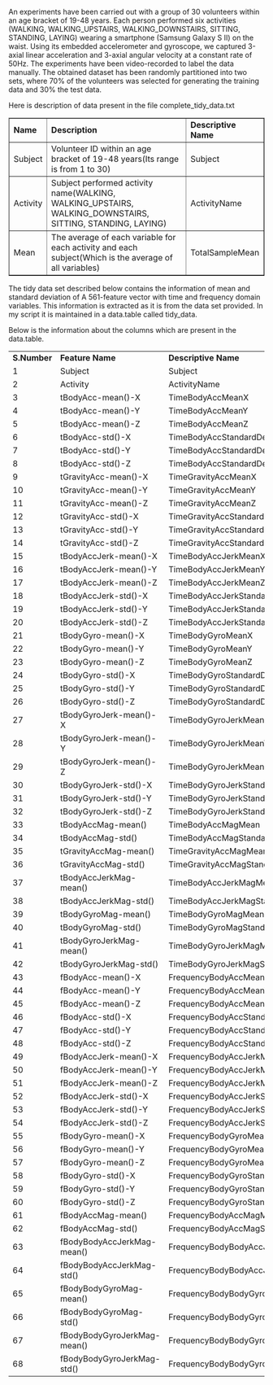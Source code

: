 An experiments have been carried out with a group of 30 volunteers within an age bracket of 19-48 years. Each person performed six activities (WALKING, WALKING_UPSTAIRS, WALKING_DOWNSTAIRS, SITTING, STANDING, LAYING) wearing a smartphone (Samsung Galaxy S II) on the waist. Using its embedded accelerometer and gyroscope, we captured 3-axial linear acceleration and 3-axial angular velocity at a constant rate of 50Hz. The experiments have been video-recorded to label the data manually. The obtained dataset has been randomly partitioned into two sets, where 70% of the volunteers was selected for generating the training data and 30% the test data.

Here is description of data present in the file complete_tidy_data.txt

<table border="none">
<tr>
<td><b>Name</b></td>
<td><b>Description</b></td>
<td><b>Descriptive Name</b></td>
</tr>
<tr>
<td>Subject</td>
<td>Volunteer ID within an age bracket of 19-48 years(Its range is from 1 to 30)</td>
<td>Subject</td>
</tr>
<tr>
<td>Activity</td>
<td>Subject performed activity name(WALKING, WALKING_UPSTAIRS, WALKING_DOWNSTAIRS, SITTING, STANDING, LAYING)</td>
<td>ActivityName</td>
</tr>
<tr>
<td>Mean</td>
<td>The average of each variable for each activity and each subject(Which is the average of all variables)</td>
<td>TotalSampleMean</td>
</tr>
</table>


The tidy data set described below contains the information of mean and standard deviation of A 561-feature vector with time and frequency domain variables. This information is extracted as it is from the data set provided. In my script it is maintained in a data.table called tidy_data.

Below is the information about the columns which are present in the data.table.


<table>
<tr>
<td><b>S.Number</b></td>
<td><b>Feature Name</b></td>
<td><b>Descriptive Name</b></td>
</tr>
<tr>
<td>1</td>
<td>Subject</td>
<td>Subject</td>
</tr>
<tr>
<td>2</td>
<td>Activity</td>
<td>ActivityName</td>
</tr>
<tr>
<td>3</td>
<td>tBodyAcc-mean()-X</td>
<td>TimeBodyAccMeanX</td>
</tr>
<tr>
<td>4</td>
<td>tBodyAcc-mean()-Y</td>
<td>TimeBodyAccMeanY</td>
</tr>
<tr>
<td>5</td>
<td>tBodyAcc-mean()-Z</td>
<td>TimeBodyAccMeanZ</td>
</tr>
<tr>
<td>6</td>
<td>tBodyAcc-std()-X</td>
<td>TimeBodyAccStandardDeviationX</td>
</tr>
<tr>
<td>7</td>
<td>tBodyAcc-std()-Y</td>
<td>TimeBodyAccStandardDeviationY</td>
</tr>
<tr>
<td>8</td>
<td>tBodyAcc-std()-Z</td>
<td>TimeBodyAccStandardDeviationZ</td>
</tr>
<tr>
<td>9</td>
<td>tGravityAcc-mean()-X</td>
<td>TimeGravityAccMeanX</td>
</tr>
<tr>
<td>10</td>
<td>tGravityAcc-mean()-Y</td>
<td>TimeGravityAccMeanY</td>
</tr>
<tr>
<td>11</td>
<td>tGravityAcc-mean()-Z</td>
<td>TimeGravityAccMeanZ</td>
</tr>
<tr>
<td>12</td>
<td>tGravityAcc-std()-X</td>
<td>TimeGravityAccStandardDeviationX</td>
</tr>
<tr>
<td>13</td>
<td>tGravityAcc-std()-Y</td>
<td>TimeGravityAccStandardDeviationY</td>
</tr>
<tr>
<td>14</td>
<td>tGravityAcc-std()-Z</td>
<td>TimeGravityAccStandardDeviationZ</td>
</tr>
<tr>
<td>15</td>
<td>tBodyAccJerk-mean()-X</td>
<td>TimeBodyAccJerkMeanX</td>
</tr>
<tr>
<td>16</td>
<td>tBodyAccJerk-mean()-Y</td>
<td>TimeBodyAccJerkMeanY</td>
</tr>
<tr>
<td>17</td>
<td>tBodyAccJerk-mean()-Z</td>
<td>TimeBodyAccJerkMeanZ</td>
</tr>
<tr>
<td>18</td>
<td>tBodyAccJerk-std()-X</td>
<td>TimeBodyAccJerkStandardDeviationX</td>
</tr>
<tr>
<td>19</td>
<td>tBodyAccJerk-std()-Y</td>
<td>TimeBodyAccJerkStandardDeviationY</td>
</tr>
<tr>
<td>20</td>
<td>tBodyAccJerk-std()-Z</td>
<td>TimeBodyAccJerkStandardDeviationZ</td>
</tr>
<tr>
<td>21</td>
<td>tBodyGyro-mean()-X</td>
<td>TimeBodyGyroMeanX</td>
</tr>
<tr>
<td>22</td>
<td>tBodyGyro-mean()-Y</td>
<td>TimeBodyGyroMeanY</td>
</tr>
<tr>
<td>23</td>
<td>tBodyGyro-mean()-Z</td>
<td>TimeBodyGyroMeanZ</td>
</tr>
<tr>
<td>24</td>
<td>tBodyGyro-std()-X</td>
<td>TimeBodyGyroStandardDeviationX</td>
</tr>
<tr>
<td>25</td>
<td>tBodyGyro-std()-Y</td>
<td>TimeBodyGyroStandardDeviationY</td>
</tr>
<tr>
<td>26</td>
<td>tBodyGyro-std()-Z</td>
<td>TimeBodyGyroStandardDeviationZ</td>
</tr>
<tr>
<td>27</td>
<td>tBodyGyroJerk-mean()-X</td>
<td>TimeBodyGyroJerkMeanX</td>
</tr>
<tr>
<td>28</td>
<td>tBodyGyroJerk-mean()-Y</td>
<td>TimeBodyGyroJerkMeanY</td>
</tr>
<tr>
<td>29</td>
<td>tBodyGyroJerk-mean()-Z</td>
<td>TimeBodyGyroJerkMeanZ</td>
</tr>
<tr>
<td>30</td>
<td>tBodyGyroJerk-std()-X</td>
<td>TimeBodyGyroJerkStandardDeviationX</td>
</tr>
<tr>
<td>31</td>
<td>tBodyGyroJerk-std()-Y</td>
<td>TimeBodyGyroJerkStandardDeviationY</td>
</tr>
<tr>
<td>32</td>
<td>tBodyGyroJerk-std()-Z</td>
<td>TimeBodyGyroJerkStandardDeviationZ</td>
</tr>
<tr>
<td>33</td>
<td>tBodyAccMag-mean()</td>
<td>TimeBodyAccMagMean</td>
</tr>
<tr>
<td>34</td>
<td>tBodyAccMag-std()</td>
<td>TimeBodyAccMagStandardDeviation</td>
</tr>
<tr>
<td>35</td>
<td>tGravityAccMag-mean()</td>
<td>TimeGravityAccMagMean</td>
</tr>
<tr>
<td>36</td>
<td>tGravityAccMag-std()</td>
<td>TimeGravityAccMagStandardDeviation</td>
</tr>
<tr>
<td>37</td>
<td>tBodyAccJerkMag-mean()</td>
<td>TimeBodyAccJerkMagMean</td>
</tr>
<tr>
<td>38</td>
<td>tBodyAccJerkMag-std()</td>
<td>TimeBodyAccJerkMagStandardDeviation</td>
</tr>
<tr>
<td>39</td>
<td>tBodyGyroMag-mean()</td>
<td>TimeBodyGyroMagMean</td>
</tr>
<tr>
<td>40</td>
<td>tBodyGyroMag-std()</td>
<td>TimeBodyGyroMagStandardDeviation</td>
</tr>
<tr>
<td>41</td>
<td>tBodyGyroJerkMag-mean()</td>
<td>TimeBodyGyroJerkMagMean</td>
</tr>
<tr>
<td>42</td>
<td>tBodyGyroJerkMag-std()</td>
<td>TimeBodyGyroJerkMagStandardDeviation</td>
</tr>
<tr>
<td>43</td>
<td>fBodyAcc-mean()-X</td>
<td>FrequencyBodyAccMeanX</td>
</tr>
<tr>
<td>44</td>
<td>fBodyAcc-mean()-Y</td>
<td>FrequencyBodyAccMeanY</td>
</tr>
<tr>
<td>45</td>
<td>fBodyAcc-mean()-Z</td>
<td>FrequencyBodyAccMeanZ</td>
</tr>
<tr>
<td>46</td>
<td>fBodyAcc-std()-X</td>
<td>FrequencyBodyAccStandardDeviationX</td>
</tr>
<tr>
<td>47</td>
<td>fBodyAcc-std()-Y</td>
<td>FrequencyBodyAccStandardDeviationY</td>
</tr>
<tr>
<td>48</td>
<td>fBodyAcc-std()-Z</td>
<td>FrequencyBodyAccStandardDeviationZ</td>
</tr>
<tr>
<td>49</td>
<td>fBodyAccJerk-mean()-X</td>
<td>FrequencyBodyAccJerkMeanX</td>
</tr>
<tr>
<td>50</td>
<td>fBodyAccJerk-mean()-Y</td>
<td>FrequencyBodyAccJerkMeanY</td>
</tr>
<tr>
<td>51</td>
<td>fBodyAccJerk-mean()-Z</td>
<td>FrequencyBodyAccJerkMeanZ</td>
</tr>
<tr>
<td>52</td>
<td>fBodyAccJerk-std()-X</td>
<td>FrequencyBodyAccJerkStandardDeviationX</td>
</tr>
<tr>
<td>53</td>
<td>fBodyAccJerk-std()-Y</td>
<td>FrequencyBodyAccJerkStandardDeviationY</td>
</tr>
<tr>
<td>54</td>
<td>fBodyAccJerk-std()-Z</td>
<td>FrequencyBodyAccJerkStandardDeviationZ</td>
</tr>
<tr>
<td>55</td>
<td>fBodyGyro-mean()-X</td>
<td>FrequencyBodyGyroMeanX</td>
</tr>
<tr>
<td>56</td>
<td>fBodyGyro-mean()-Y</td>
<td>FrequencyBodyGyroMeanY</td>
</tr>
<tr>
<td>57</td>
<td>fBodyGyro-mean()-Z</td>
<td>FrequencyBodyGyroMeanZ</td>
</tr>
<tr>
<td>58</td>
<td>fBodyGyro-std()-X</td>
<td>FrequencyBodyGyroStandardDeviationX</td>
</tr>
<tr>
<td>59</td>
<td>fBodyGyro-std()-Y</td>
<td>FrequencyBodyGyroStandardDeviationY</td>
</tr>
<tr>
<td>60</td>
<td>fBodyGyro-std()-Z</td>
<td>FrequencyBodyGyroStandardDeviationZ</td>
</tr>
<tr>
<td>61</td>
<td>fBodyAccMag-mean()</td>
<td>FrequencyBodyAccMagMean</td>
</tr>
<tr>
<td>62</td>
<td>fBodyAccMag-std()</td>
<td>FrequencyBodyAccMagStandardDeviation</td>
</tr>
<tr>
<td>63</td>
<td>fBodyBodyAccJerkMag-mean()</td>
<td>FrequencyBodyBodyAccJerkMagMean</td>
</tr>
<tr>
<td>64</td>
<td>fBodyBodyAccJerkMag-std()</td>
<td>FrequencyBodyBodyAccJerkMagStandardDeviation</td>
</tr>
<tr>
<td>65</td>
<td>fBodyBodyGyroMag-mean()</td>
<td>FrequencyBodyBodyGyroMagMean</td>
</tr>
<tr>
<td>66</td>
<td>fBodyBodyGyroMag-std()</td>
<td>FrequencyBodyBodyGyroMagStandardDeviation</td>
</tr>
<tr>
<td>67</td>
<td>fBodyBodyGyroJerkMag-mean()</td>
<td>FrequencyBodyBodyGyroJerkMagMean</td>
</tr>
<tr>
<td>68</td>
<td>fBodyBodyGyroJerkMag-std()</td>
<td>FrequencyBodyBodyGyroJerkMagStandardDeviation</td>
</tr>
</table>
